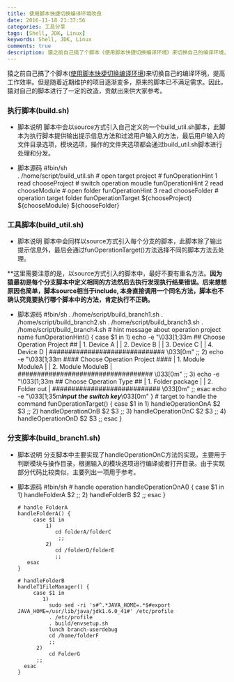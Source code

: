 ```yaml
---
title: 使用脚本快捷切换编译环境改良
date: 2016-11-18 21:37:56
categories: 工具分享
tags: [Shell, JDK, Linux]
keywords: Shell, JDK, Linux
comments: true
description: 猿之前自己搞了个脚本《使用脚本快捷切换编译环境》来切换自己的编译环境，提高工作效率。但是随着近期维护的项目逐渐变多，原来的脚本已不满足需求。因此，猿对自己的脚本进行了一定的改造，贡献出来供大家参考。
---
```


猿之前自己搞了个脚本([使用脚本快捷切换编译环境](http://wizardiy.com/2016/10/29/使用%20Shell%20脚本快捷切换%20Java%20编译环境/))来切换自己的编译环境，提高工作效率。但是随着近期维护的项目逐渐变多，原来的脚本已不满足需求。因此，猿对自己的脚本进行了一定的改造，贡献出来供大家参考。

### 执行脚本(build.sh)
-  脚本说明
脚本中会以source方式引入自己定义的一个build_util.sh脚本，此脚本为执行脚本提供输出提示信息方法和过滤用户输入的方法，最后用户输入的文件目录选项，模块选项，操作的文件夹选项都会通过build_util.sh脚本进行处理和分发。

- 脚本源码
      #!bin/sh                                                                    
      . /home/script/build_util.sh
      # open target project #
      funOperationHint 1
      read chooseProject
      # switch operation moudle
      funOperationHint 2
      read chooseModule
      # open folder
      funOperationHint 3
      read chooseFolder
      # operation target folder
      funOperationTarget ${chooseProject} ${chooseModule} ${chooseFolder}

### 工具脚本(build_util.sh)
-  脚本说明
脚本中会同样以source方式引入每个分支的脚本，此脚本除了输出提示信息外，最后会通过funOperationTarget()方法选择不同的脚本方法去处理。

**这里需要注意的是，以source方式引入的脚本中，最好不要有重名方法。**因为猿最初是每个分支脚本中定义相同的方法然后去执行发现执行结果错误。后来想想原因也简单，脚本source相当于include, 本身直接调用一个同名方法，脚本也不确认究竟要执行哪个脚本中的方法，肯定执行不正确。**

- 脚本源码
      #!bin/sh
      . /home/script/build_branch1.sh
      . /home/script/build_branch2.sh
      . /home/script/build_branch3.sh
      . /home/script/build_branch4.sh
      # hint message about operation project name
      funOperationHint() {
          case $1 in
              1)
                  echo -e "\033[1;33m
                  ## Choose Operation Project ##
                  |     1. Device A           |
                  |     2. Device B           |
                  |     3. Device C           |
                  |     4. Device D         |
                  ##############################
                  \033[0m"
                  ;;
              2)
                echo -e "\033[1;33m
                #### Choose Operation Project  ####
                |   1. Module ModuleA    |
                |   2. Module ModuleB         |
                ###################################
                \033[0m"
                ;;
            3)
                echo -e "\033[1;33m
                ##  Choose Operation Type  ##
                |     1. Folder package     |
                |     2. Folder out         |
                ############################
                \033[0m"
                ;;
                esac
                echo -e "\033[1;35m*****input the switch key*****\033[0m"
        }
        # target to handle the command
        funOperationTarget() {
            case $1 in
               1)
                  handleOperationOnA $2 $3
                  ;;
              2)
                  handleOperationOnB $2 $3
                  ;;
              3)
                  handleOperationOnC $2 $3
                  ;;
              4)
                  handleOperationOnD $2 $3
                ;;
           esac
      }

### 分支脚本(build_branch1.sh)
-  脚本说明
分支脚本中主要实现了handleOperationOnC方法的实现，主要用于判断模块与操作目录，根据输入的模块选项进行编译或者打开目录。由于实现部分代码比较类似，主要列出一项用于参考。

- 脚本源码
      #!bin/sh
      # handle operation
      handleOperationOnA() {
          case $1 in
              1)
                  handleFolderA $2
                  ;;
              2)
                  handleFolderB $2
                  ;;
          esac
      }

      # handle FolderA
      handleFolderA() {
           case $1 in
               1)
                  cd folderA/folderC
                   ;;
               2)
                  cd /folderD/folderE
                  ;;
         esac
      }

      # handleFolderB
      handleT1FileManager() {
           case $1 in
              1)
                sudo sed -ri 's#^.*JAVA_HOME=.*$#export JAVA_HOME=/usr/lib/java/jdk1.6.0_41#' /etc/profile
                . /etc/profile
                . build/envsetup.sh
                lunch branch-userdebug
                cd /home/folderF
                ;;
            2)
                cd FolderG
            ;;
        esac
      }
